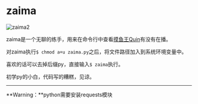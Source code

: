# zaima

![zaima2](/Users/yven/Documents/Github/zaima/zaima2.gif)

zaima是一个无聊的练手，用来在命令行中查看[摸鱼王Quin](https://www.douyu.com/3614)有没有在播。

对zaima执行``$ chmod a+u zaima.py``之后，将文件路径加入到系统环境变量中。

喜欢的话可以去掉后缀py，直接输入``$ zaima``执行。

初学py的小白，代码写的糟糕，见谅。

---

**Warning：**python需要安装requests模块